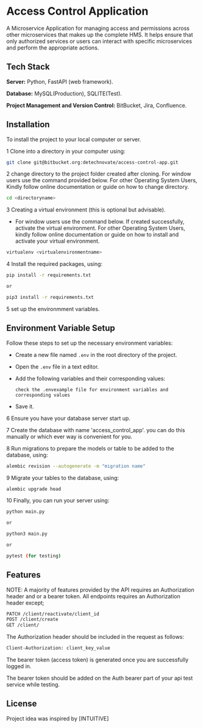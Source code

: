 # Access Control Application

A Microservice Application for managing access and permissions across other microservices that makes up the complete HMS. It helps ensure that only authorized services or users can interact with specific microservices and perform the appropriate actions.

## Tech Stack

**Server:** Python, FastAPI (web framework).

**Database:** MySQL(Production), SQLITE(Test).

**Project Management and Version Control:** BitBucket, Jira, Confluence.

## Installation

To install the project to your local computer or server.

1 Clone into a directory in your computer using:

```bash
git clone git@bitbucket.org:detechnovate/access-control-app.git
```

2 change directory to the project folder created after cloning.
For window users use the command provided below.
For other Operating System Users, Kindly follow online documentation or guide on how to change directory.

```bash
cd <directoryname>
```

3 Creating a virtual environment (this is optional but advisable).

- For window users use the command below. If created successfully, activate the virtual environment.
For other Operating System Users, kindly follow online documentation or guide on how to install and activate your virtual environment.

```bash
virtualenv <virtualenvironmentname>
```

4 Install the required packages, using:

```bash
pip install -r requirements.txt

or

pip3 install -r requirements.txt
```

5 set up the environmment variables. 
## Environment Variable Setup

Follow these steps to set up the necessary environment variables:

- Create a new file named `.env` in the root directory of the project.
- Open the `.env` file in a text editor.
- Add the following variables and their corresponding values:

   ```plaintext
   check the .envexample file for environment variables and corresponding values
   ```

- Save it.

6 Ensure you have your database server start up.

7 Create the database with name 'access_control_app'. you can do this manually or which ever way is convenient for you.

8 Run migrations to prepare the models or table to be added to the database, using:

```bash
alembic revision --autogenerate -m "migration name"
```

9 Migrate your tables to the database, using:

```bash
alembic upgrade head
```

10 Finally, you can run your server using:
```bash
python main.py

or

python3 main.py

or 

pytest (for testing)
```

## Features

NOTE: A majority of features provided by the API requires an Authorization header and or a bearer token. All endpoints requires an Authorization header except;
```bash
PATCH /client/reactivate/client_id
POST /client/create
GET /client/
```

The Authorization header should be included in the request as follows:
```bash
Client-Authorization: client_key_value
```

The bearer token (access token) is generated once you are successfully logged in.

The bearer token should be added on the Auth bearer part of your api test service while testing.

## License
Project idea was inspired by [INTUITIVE]
